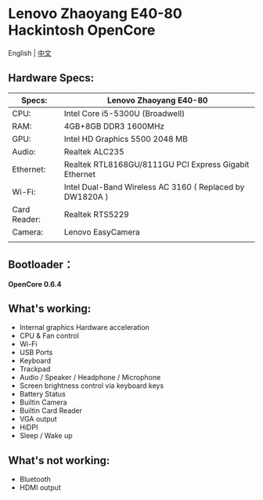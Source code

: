 # Lenovo Zhaoyang E40-80 Hackintosh OpenCore



English | [中文](README-zh.md)



## Hardware Specs:

| Specs:       | Lenovo Zhaoyang E40-80                                   |
| ------------ | -------------------------------------------------------- |
| CPU:         | Intel Core i5-5300U (Broadwell)                          |
| RAM:         | 4GB+8GB DDR3 1600MHz                                     |
| GPU:         | Intel HD Graphics 5500 2048 MB                           |
| Audio:       | Realtek ALC235                                           |
| Ethernet:    | Realtek RTL8168GU/8111GU PCI Express Gigabit Ethernet    |
| Wi-Fi:       | Intel Dual-Band Wireless AC 3160 ( Replaced by DW1820A ) |
| Card Reader: | Realtek RTS5229                                          |
| Camera:      | Lenovo EasyCamera                                        |
|              |                                                          |



## Bootloader：

**OpenCore 0.6.4**



## What's working:

- Internal graphics Hardware acceleration
- CPU & Fan control
- Wi-Fi 
- USB Ports
- Keyboard
- Trackpad
- Audio / Speaker / Headphone / Microphone
- Screen brightness control via keyboard keys
- Battery Status
- Builtin Camera
- Builtin Card Reader
- VGA output
- HiDPI
- Sleep / Wake up



## What's not working:

- Bluetooth 
- HDMI output




